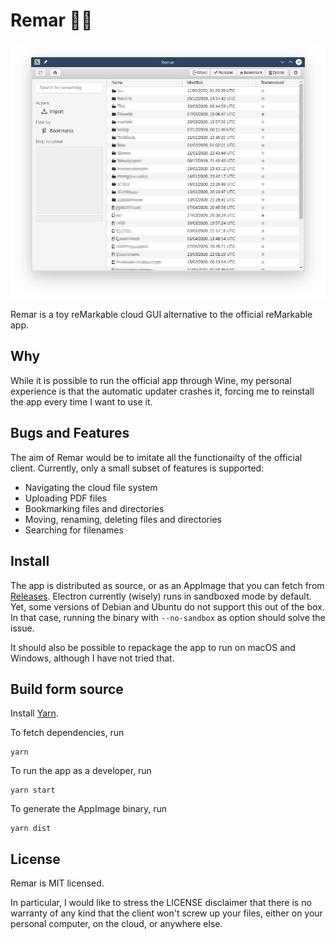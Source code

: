 # Remar	🚣‍♀️

![Screenshot](/screenshots/main_window.png?raw=true "Remar's main window")

Remar is a toy reMarkable cloud GUI alternative to the official reMarkable app.

## Why

While it is possible to run the official app through Wine, my personal experience is that the automatic updater crashes it, forcing me to reinstall the app every time I want to use it.

## Bugs and Features

The aim of Remar would be to imitate all the functionailty of the official client. Currently, only a small subset of features is supported:

- Navigating the cloud file system
- Uploading PDF files
- Bookmarking files and directories
- Moving, renaming, deleting files and directories
- Searching for filenames

## Install

The app is distributed as source, or as an AppImage that you can fetch from [Releases](https://github.com/fvirdia/remar/releases). Electron currently (wisely) runs in sandboxed mode by default. Yet, some versions of Debian and Ubuntu do not support this out of the box. In that case, running the binary with `--no-sandbox` as option should solve the issue.

It should also be possible to repackage the app to run on macOS and Windows, although I have not tried that.

## Build form source

Install [Yarn](https://yarnpkg.com/).

To fetch dependencies, run 
```
yarn
```

To run the app as a developer, run
```
yarn start
```

To generate the AppImage binary, run
```
yarn dist
```

## License

Remar is MIT licensed. 

In particular, I would like to stress the LICENSE disclaimer that there is no warranty of any kind that the client won't screw up your files, either on your personal computer, on the cloud, or anywhere else.
